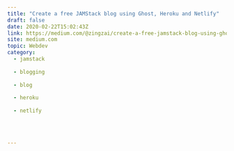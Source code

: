 ```yaml
---
title: "Create a free JAMStack blog using Ghost, Heroku and Netlify"
draft: false
date: 2020-02-22T15:02:43Z
link: https://medium.com/@zingzai/create-a-free-jamstack-blog-using-ghost-heroku-and-netlify-7727d82ae56b?source=rss------jamstack-5&utm_medium=RSS&utm_source=hune
site: medium.com
topic: Webdev
category:
  - jamstack
  
  - blogging
  
  - blog
  
  - heroku
  
  - netlify
  
   
  

---
```

